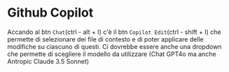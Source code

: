 # Github Copilot

Accando al btn `Chat`(ctrl - alt + I) c'è il btn `Copilot Edit`(ctrl - shift + I) che permette di selezionare dei file di contesto e di poter applicare delle modifiche su ciascuno di questi. 
Ci dovrebbe essere anche una dropdown che permette di scegliere il modello da utilizzare (Chat GPT4o ma anche Antropic Claude  3.5 Sonnet)
